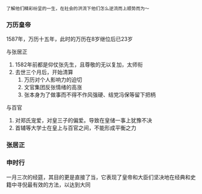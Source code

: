 
	了解他们精彩纷呈的一生，在社会的洪流下他们怎么逆流而上顺势而为～


### 万历皇帝

1587年，万历十五年，此时的万历在8岁继位后已23岁

与张居正
1.  1582年前都是仰仗张先生，且尊敬的无以复加，太师衔
2.  去世三个月后，开始清算
	1.  万历对个人影响力的迫切
	2.  文官集团反张情绪的高涨
	3.  张本身为了做事而不得不作风强硬、结党冯保等留下把柄

与百官
1.  对郑氏宠爱，对皇三子的偏爱。导致在皇储一事上犹豫不决
2.  首辅等大学士在皇上与百官之间，不能形成平衡之力


### 张居正




### 申时行

一月三次的经筵，其目的更是直接了当，它表现了皇帝和大臣们坚决地在经典和史籍中寻倪最有效的方法，以达到大同







